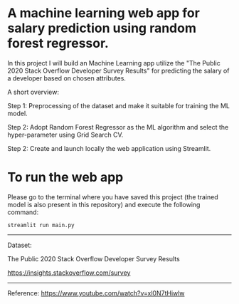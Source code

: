 # A machine learning web app for salary prediction using random forest regressor.

In this project I will build an Machine Learning app utilize the "The Public 2020 Stack Overflow Developer Survey Results" for predicting the salary of a developer based on chosen attributes.

A short overview:

Step 1: Preprocessing of the dataset and make it suitable for training the ML model.

Step 2: Adopt Random Forest Regressor as the ML algorithm and select the hyper-parameter using Grid Search CV.

Step 2: Create and launch locally the web application using Streamlit.


# To run the web app
Please go to the terminal where you have saved this project (the trained model is also present in this repository) and execute the following command:

```
streamlit run main.py
```

--- 

Dataset:

The Public 2020 Stack Overflow Developer Survey Results

https://insights.stackoverflow.com/survey

--- 

Reference: https://www.youtube.com/watch?v=xl0N7tHiwlw
